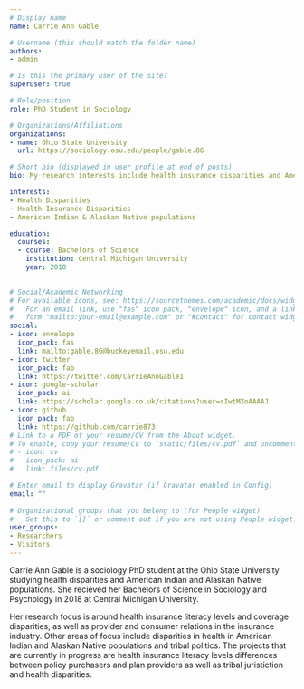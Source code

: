 ```yaml
---
# Display name
name: Carrie Ann Gable

# Username (this should match the folder name)
authors:
- admin

# Is this the primary user of the site?
superuser: true

# Role/position
role: PhD Student in Sociology

# Organizations/Affiliations
organizations:
- name: Ohio State University
  url: https://sociology.osu.edu/people/gable.86

# Short bio (displayed in user profile at end of posts)
bio: My research interests include health insurance disparities and American Indian and Alaskan Native populations.

interests:
- Health Disparities
- Health Insurance Disparities
- American Indian & Alaskan Native populations

education:
  courses:
  - course: Bachelors of Science
    institution: Central Michigan University
    year: 2018
    

# Social/Academic Networking
# For available icons, see: https://sourcethemes.com/academic/docs/widgets/#icons
#   For an email link, use "fas" icon pack, "envelope" icon, and a link in the
#   form "mailto:your-email@example.com" or "#contact" for contact widget.
social:
- icon: envelope
  icon_pack: fas
  link: mailto:gable.86@buckeyemail.osu.edu
- icon: twitter
  icon_pack: fab
  link: https://twitter.com/CarrieAnnGable1
- icon: google-scholar
  icon_pack: ai
  link: https://scholar.google.co.uk/citations?user=sIwtMXoAAAAJ
- icon: github
  icon_pack: fab
  link: https://github.com/carrie873
# Link to a PDF of your resume/CV from the About widget.
# To enable, copy your resume/CV to `static/files/cv.pdf` and uncomment the lines below.  
# - icon: cv
#   icon_pack: ai
#   link: files/cv.pdf

# Enter email to display Gravatar (if Gravatar enabled in Config)
email: ""
  
# Organizational groups that you belong to (for People widget)
#   Set this to `[]` or comment out if you are not using People widget.  
user_groups:
- Researchers
- Visitors
---
```


Carrie Ann Gable is a sociology PhD student at the Ohio State University studying health disparities and American Indian and Alaskan Native populations. She recieved her Bachelors of Science in Sociology and Psychology in 2018 at Central Michigan University.

Her research focus is around health insurance literacy levels and coverage disparities, as well as provider and consumer relations in the insurance industry. Other areas of focus include disparities in health in American Indian and Alaskan Native populations and tribal politics. The projects that are currently in progress are health insurance literacy levels differences between policy purchasers and plan providers as well as tribal juristiction and health disparities.

